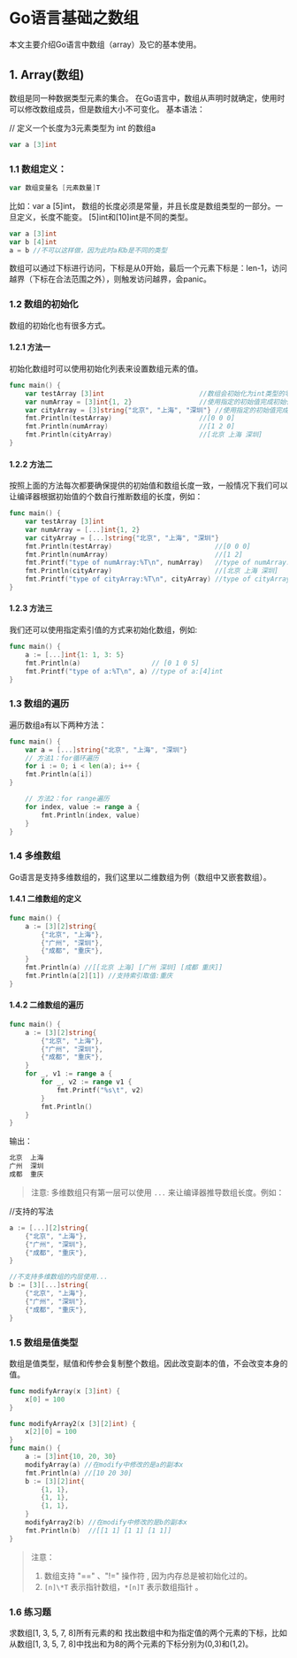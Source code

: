 # Go语言基础之数组

本文主要介绍Go语言中数组（array）及它的基本使用。

## 1. Array(数组)
数组是同一种数据类型元素的集合。 在Go语言中，数组从声明时就确定，使用时可以修改数组成员，但是数组大小不可变化。 基本语法：

// 定义一个长度为3元素类型为 int 的数组a
```go
var a [3]int
```

### 1.1 数组定义：
````go
var 数组变量名 [元素数量]T
````

比如：var a [5]int， 数组的长度必须是常量，并且长度是数组类型的一部分。一旦定义，长度不能变。 [5]int和[10]int是不同的类型。
```go
var a [3]int
var b [4]int
a = b //不可以这样做，因为此时a和b是不同的类型
```

数组可以通过下标进行访问，下标是从0开始，最后一个元素下标是：len-1，访问越界（下标在合法范围之外），则触发访问越界，会panic。

### 1.2 数组的初始化
数组的初始化也有很多方式。

#### 1.2.1 方法一
初始化数组时可以使用初始化列表来设置数组元素的值。
```go
func main() {
    var testArray [3]int                        //数组会初始化为int类型的零值
    var numArray = [3]int{1, 2}                 //使用指定的初始值完成初始化
    var cityArray = [3]string{"北京", "上海", "深圳"} //使用指定的初始值完成初始化
    fmt.Println(testArray)                      //[0 0 0]
    fmt.Println(numArray)                       //[1 2 0]
    fmt.Println(cityArray)                      //[北京 上海 深圳]
}
```

#### 1.2.2 方法二
按照上面的方法每次都要确保提供的初始值和数组长度一致，一般情况下我们可以让编译器根据初始值的个数自行推断数组的长度，例如：
```go
func main() {
    var testArray [3]int
    var numArray = [...]int{1, 2}
    var cityArray = [...]string{"北京", "上海", "深圳"}
    fmt.Println(testArray)                          //[0 0 0]
    fmt.Println(numArray)                           //[1 2]
    fmt.Printf("type of numArray:%T\n", numArray)   //type of numArray:[2]int
    fmt.Println(cityArray)                          //[北京 上海 深圳]
    fmt.Printf("type of cityArray:%T\n", cityArray) //type of cityArray:[3]string
}
```

#### 1.2.3 方法三
我们还可以使用指定索引值的方式来初始化数组，例如:

```go
func main() {
    a := [...]int{1: 1, 3: 5}
    fmt.Println(a)                  // [0 1 0 5]
    fmt.Printf("type of a:%T\n", a) //type of a:[4]int
}
```

### 1.3 数组的遍历
遍历数组a有以下两种方法：

```go
func main() {
    var a = [...]string{"北京", "上海", "深圳"}
    // 方法1：for循环遍历
    for i := 0; i < len(a); i++ {
    fmt.Println(a[i])
}

	// 方法2：for range遍历
	for index, value := range a {
		fmt.Println(index, value)
	}
}
```

### 1.4 多维数组
Go语言是支持多维数组的，我们这里以二维数组为例（数组中又嵌套数组）。

#### 1.4.1 二维数组的定义
```go
func main() {
    a := [3][2]string{
        {"北京", "上海"},
        {"广州", "深圳"},
        {"成都", "重庆"},
    }
    fmt.Println(a) //[[北京 上海] [广州 深圳] [成都 重庆]]
    fmt.Println(a[2][1]) //支持索引取值:重庆
}
```

#### 1.4.2 二维数组的遍历

````go
func main() {
    a := [3][2]string{
        {"北京", "上海"},
        {"广州", "深圳"},
        {"成都", "重庆"},
    }
    for _, v1 := range a {
        for _, v2 := range v1 {
            fmt.Printf("%s\t", v2)
        }
        fmt.Println()
    }
}
````

输出：

```go
北京	上海
广州	深圳
成都	重庆
```

>注意:  多维数组只有第一层可以使用 `...` 来让编译器推导数组长度。例如：

//支持的写法

```go
a := [...][2]string{
    {"北京", "上海"},
    {"广州", "深圳"},
    {"成都", "重庆"},
}

//不支持多维数组的内层使用...
b := [3][...]string{
    {"北京", "上海"},
    {"广州", "深圳"},
    {"成都", "重庆"},
}
```

### 1.5 数组是值类型
数组是值类型，赋值和传参会复制整个数组。因此改变副本的值，不会改变本身的值。

```go
func modifyArray(x [3]int) {
    x[0] = 100
}

func modifyArray2(x [3][2]int) {
    x[2][0] = 100
}
func main() {
    a := [3]int{10, 20, 30}
    modifyArray(a) //在modify中修改的是a的副本x
    fmt.Println(a) //[10 20 30]
    b := [3][2]int{
        {1, 1},
        {1, 1},
        {1, 1},
    }
    modifyArray2(b) //在modify中修改的是b的副本x
    fmt.Println(b)  //[[1 1] [1 1] [1 1]]
}
```

>注意：
>1. 数组支持 "==" 、"!=" 操作符 , 因为内存总是被初始化过的。
>2. `[n]\*T` 表示指针数组，`*[n]T` 表示数组指针 。

### 1.6 练习题
求数组[1, 3, 5, 7, 8]所有元素的和
找出数组中和为指定值的两个元素的下标，比如从数组[1, 3, 5, 7, 8]中找出和为8的两个元素的下标分别为(0,3)和(1,2)。